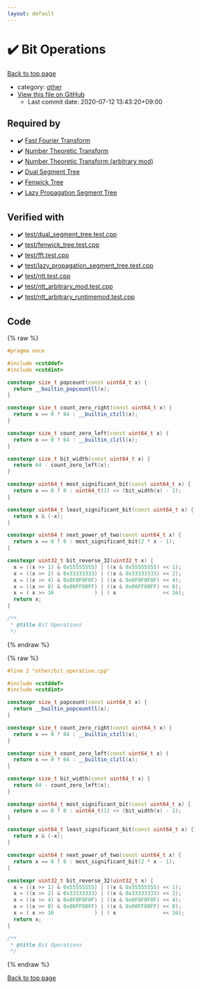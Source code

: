 ```yaml
---
layout: default
---
```


<!-- mathjax config similar to math.stackexchange -->
<script type="text/javascript" async
  src="https://cdnjs.cloudflare.com/ajax/libs/mathjax/2.7.5/MathJax.js?config=TeX-MML-AM_CHTML">
</script>
<script type="text/x-mathjax-config">
  MathJax.Hub.Config({
    TeX: { equationNumbers: { autoNumber: "AMS" }},
    tex2jax: {
      inlineMath: [ ['$','$'] ],
      processEscapes: true
    },
    "HTML-CSS": { matchFontHeight: false },
    displayAlign: "left",
    displayIndent: "2em"
  });
</script>

<script type="text/javascript" src="https://cdnjs.cloudflare.com/ajax/libs/jquery/3.4.1/jquery.min.js"></script>
<script src="https://cdn.jsdelivr.net/npm/jquery-balloon-js@1.1.2/jquery.balloon.min.js" integrity="sha256-ZEYs9VrgAeNuPvs15E39OsyOJaIkXEEt10fzxJ20+2I=" crossorigin="anonymous"></script>
<script type="text/javascript" src="../../assets/js/copy-button.js"></script>
<link rel="stylesheet" href="../../assets/css/copy-button.css" />


# :heavy_check_mark: Bit Operations

<a href="../../index.html">Back to top page</a>

* category: <a href="../../index.html#795f3202b17cb6bc3d4b771d8c6c9eaf">other</a>
* <a href="{{ site.github.repository_url }}/blob/master/other/bit_operation.cpp">View this file on GitHub</a>
    - Last commit date: 2020-07-12 13:43:20+09:00




## Required by

* :heavy_check_mark: <a href="../algebraic/fft.cpp.html">Fast Fourier Transform</a>
* :heavy_check_mark: <a href="../algebraic/ntt.cpp.html">Number Theoretic Transform</a>
* :heavy_check_mark: <a href="../algebraic/ntt_arbitrary.cpp.html">Number Theoretic Transform (arbitrary mod)</a>
* :heavy_check_mark: <a href="../container/dual_segment_tree.cpp.html">Dual Segment Tree</a>
* :heavy_check_mark: <a href="../container/fenwick_tree.cpp.html">Fenwick Tree</a>
* :heavy_check_mark: <a href="../container/lazy_propagation_segment_tree.cpp.html">Lazy Propagation Segment Tree</a>


## Verified with

* :heavy_check_mark: <a href="../../verify/test/dual_segment_tree.test.cpp.html">test/dual_segment_tree.test.cpp</a>
* :heavy_check_mark: <a href="../../verify/test/fenwick_tree.test.cpp.html">test/fenwick_tree.test.cpp</a>
* :heavy_check_mark: <a href="../../verify/test/fft.test.cpp.html">test/fft.test.cpp</a>
* :heavy_check_mark: <a href="../../verify/test/lazy_propagation_segment_tree.test.cpp.html">test/lazy_propagation_segment_tree.test.cpp</a>
* :heavy_check_mark: <a href="../../verify/test/ntt.test.cpp.html">test/ntt.test.cpp</a>
* :heavy_check_mark: <a href="../../verify/test/ntt_arbitrary_mod.test.cpp.html">test/ntt_arbitrary_mod.test.cpp</a>
* :heavy_check_mark: <a href="../../verify/test/ntt_arbitrary_runtimemod.test.cpp.html">test/ntt_arbitrary_runtimemod.test.cpp</a>


## Code

<a id="unbundled"></a>
{% raw %}
```cpp
#pragma once

#include <cstddef>
#include <cstdint>

constexpr size_t popcount(const uint64_t x) {
  return __builtin_popcountll(x);
}

constexpr size_t count_zero_right(const uint64_t x) {
  return x == 0 ? 64 : __builtin_ctzll(x);
}

constexpr size_t count_zero_left(const uint64_t x) {
  return x == 0 ? 64 : __builtin_clzll(x);
}

constexpr size_t bit_width(const uint64_t x) { 
  return 64 - count_zero_left(x);
}

constexpr uint64_t most_significant_bit(const uint64_t x) {
  return x == 0 ? 0 : uint64_t(1) << (bit_width(x) - 1);
}

constexpr uint64_t least_significant_bit(const uint64_t x) {
  return x & (-x);
}

constexpr uint64_t next_power_of_two(const uint64_t x) {
  return x == 0 ? 0 : most_significant_bit(2 * x - 1);
}

constexpr uint32_t bit_reverse_32(uint32_t x) {
  x = ((x >> 1) & 0x55555555) | ((x & 0x55555555) << 1);
  x = ((x >> 2) & 0x33333333) | ((x & 0x33333333) << 2);
  x = ((x >> 4) & 0x0F0F0F0F) | ((x & 0x0F0F0F0F) << 4);
  x = ((x >> 8) & 0x00FF00FF) | ((x & 0x00FF00FF) << 8);
  x = ( x >> 16             ) | ( x               << 16);
  return x;
}

/**
 * @title Bit Operations
 */
```
{% endraw %}

<a id="bundled"></a>
{% raw %}
```cpp
#line 2 "other/bit_operation.cpp"

#include <cstddef>
#include <cstdint>

constexpr size_t popcount(const uint64_t x) {
  return __builtin_popcountll(x);
}

constexpr size_t count_zero_right(const uint64_t x) {
  return x == 0 ? 64 : __builtin_ctzll(x);
}

constexpr size_t count_zero_left(const uint64_t x) {
  return x == 0 ? 64 : __builtin_clzll(x);
}

constexpr size_t bit_width(const uint64_t x) { 
  return 64 - count_zero_left(x);
}

constexpr uint64_t most_significant_bit(const uint64_t x) {
  return x == 0 ? 0 : uint64_t(1) << (bit_width(x) - 1);
}

constexpr uint64_t least_significant_bit(const uint64_t x) {
  return x & (-x);
}

constexpr uint64_t next_power_of_two(const uint64_t x) {
  return x == 0 ? 0 : most_significant_bit(2 * x - 1);
}

constexpr uint32_t bit_reverse_32(uint32_t x) {
  x = ((x >> 1) & 0x55555555) | ((x & 0x55555555) << 1);
  x = ((x >> 2) & 0x33333333) | ((x & 0x33333333) << 2);
  x = ((x >> 4) & 0x0F0F0F0F) | ((x & 0x0F0F0F0F) << 4);
  x = ((x >> 8) & 0x00FF00FF) | ((x & 0x00FF00FF) << 8);
  x = ( x >> 16             ) | ( x               << 16);
  return x;
}

/**
 * @title Bit Operations
 */

```
{% endraw %}

<a href="../../index.html">Back to top page</a>


